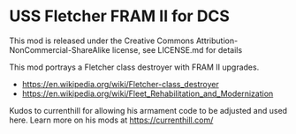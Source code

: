 # USS Fletcher FRAM II for DCS

This mod is released under the Creative Commons Attribution-NonCommercial-ShareAlike license, see LICENSE.md for details

This mod portrays a Fletcher class destroyer with FRAM II upgrades.

* https://en.wikipedia.org/wiki/Fletcher-class_destroyer
* https://en.wikipedia.org/wiki/Fleet_Rehabilitation_and_Modernization

Kudos to currenthill for allowing his armament code to be adjusted and used here. Learn more on his mods at https://currenthill.com/